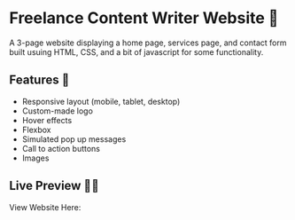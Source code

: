 # Freelance Content Writer Website 🧩

A 3-page website displaying a home page, services page, and contact form built usuing HTML, CSS, and a bit of javascript for some functionality. 

## Features 🎨
- Responsive layout (mobile, tablet, desktop)
- Custom-made logo
- Hover effects
- Flexbox
- Simulated pop up messages
- Call to action buttons
- Images

## Live Preview 👩‍💻

View Website Here: 
